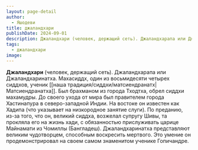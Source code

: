 ```yaml
---
layout: page-detail
author:
  - Яшодеви
title: джаландхари
publishDate: 2024-09-01
description: Джаландхари (человек, держащий сеть). Джаландхарапа или Джаландхаринатха. Махасиддх, один из восьмидесяти четырех сиддхов, ученик Матсиендранатха. Был брахманом из города Тходтха, обрел сиддхи махамудры.
tags:
  - джаландхари
image:
---
```

**Джаландхари** (человек, держащий сеть). Джаландхарапа или Джаландхаринатха. Махасиддх, один из восьмидесяти четырех сиддхов, ученик [[наша традиция/сиддхи/матсиендранатх|Матсиендранатха]]. Был брахманом из города Тходтха, обрел сиддхи махамудры. До своего ухода от мира был правителем города Хастинапура в северо-западной Индии. На востоке он известен как Хадипа (что указывает на низкородное занятие слуги). По преданию, из-за того, что он, великий сиддха, возжелал супругу Шивы, та прокляла его на жизнь хади, с обязанностью прислуживать царице Майнамати из Чомиллы (Бангладеш). Джаландхаринатха представляют великим чудотворцем, способным воскресить мертвого. Это умение он продемонстрировал на своем самом знаменитом ученике Гопичандре.

